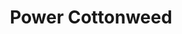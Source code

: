 ---
title: Power Cottonweed
layout: deck
era: 2010
description: 1st Place World Championships 2010 - Juniors - Yuka Furusawa
achievements:
  - position: 1st
    competition: World Championships 2010
    division: Juniors
    player: Yuka Furusawa
links:
  - href: https://bulbapedia.bulbagarden.net/wiki/Power_Cottonweed_(TCG)
    title: Bulbapedia
  - href: https://www.ptcglegends.com/tournaments/2010_WORLDS/juniors/Yuka%20Furusawa-JP
    title: PTCGLegends
cards:
  pokemon:
    - name: Jumpluff
      set: HS
      number: 6
      quantity: 4
    - name: Skiploom
      set: SW
      number: 65
      quantity: 3
    - name: Hoppip
      set: HS
      number: 67
      quantity: 3
    - name: Hoppip
      set: SW
      number: 90
      quantity: 1
    - name: Claydol
      set: GE
      number: 15
      quantity: 3
    - name: Baltoy
      set: GE
      number: 60
      quantity: 3
    - name: Uxie
      set: LA
      number: 43
      quantity: 2
    - name: Crobat G
      set: PL
      number: 47
      quantity: 1
    - name: Unown R
      set: LA
      number: 77
      quantity: 4
    - name: Unown Q
      set: MD
      number: 49
      quantity: 1
  trainers:
    - name: Pokémon Collector
      set: HS
      number: 97
      quantity: 4
    - name: Roseanne's Research
      set: SW
      number: 125
      quantity: 3
    - name: Judge
      set: UL
      number: 78
      quantity: 2
    - name: Bebe's Search
      set: SW
      number: 119
      quantity: 1
    - name: Pokémon Communication
      set: HS
      number: 98
      quantity: 4
    - name: Rare Candy
      set: UL
      number: 82
      quantity: 3
    - name: PlusPower
      set: UL
      number: 80
      quantity: 3
    - name: Night Maintenance
      set: MT
      number: 113
      quantity: 2
    - name: Warp Point
      set: MD
      number: 88
      quantity: 2
    - name: Luxury Ball
      set: SF
      number: 86
      quantity: 1
    - name: Expert Belt
      set: AR
      number: 87
      quantity: 1
    - name: Broken Time-Space
      set: PL
      number: 104
      quantity: 3
  energy:
    - name: Grass Energy
      set: HS
      number: 115
      quantity: 6
---